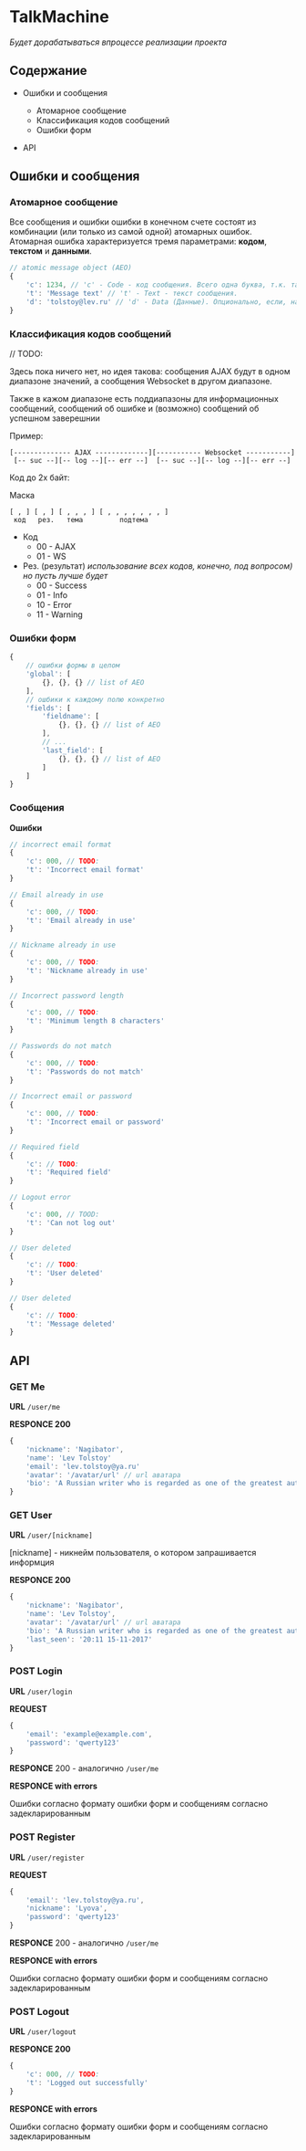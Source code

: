 # **TalkMachine**

_Будет дорабатываться  впроцессе реализации проекта_

## Содержание

* Ошибки и сообщения
    * Атомарное сообщение
    * Классификация кодов сообщений
    * Ошибки форм

* API

## Ошибки и сообщения

### Атомарное сообщение
Все сообщения и ошибки ошибки в конечном счете состоят из комбинации (или только из самой одной) атомарных ошибок. Атомарная ошибка характеризуется тремя параметрами: **кодом**,  **текстом** и **данными**.

```javascript
// atomic message object (AEO)
{
    'c': 1234, // 'c' - Code - код сообщения. Всего одна буква, т.к. таких сообщений очень много, поэтому есть смысл сэкономить объем
    't': 'Message text' // 't' - Text - текст сообщения.
    'd': 'tolstoy@lev.ru' // 'd' - Data (Данные). Опционально, если, например, это поле заполнено корректно и нам нужно сохранить его значение
}
```

### Классификация кодов сообщений

// TODO:

Здесь пока ничего нет, но идея такова: сообщения AJAX будут в одном диапазоне значений, а сообщения Websocket в другом диапазоне.

Также в кажом диапазоне есть поддиапазоны для информационных сообщений, сообщений об ошибке и (возможно) сообщений об успешном заверешнии

Пример:

```
[-------------- AJAX -------------][----------- Websocket -----------]
 [-- suc --][-- log --][-- err --]  [-- suc --][-- log --][-- err --]
```

Код до 2х байт:

Маска
```
[ , ] [ , ] [ , , , ] [ , , , , , , , ]
 код   рез.   тема         подтема
```
* Код
    * 00 - AJAX
    * 01 - WS
* Рез. (результат) _использование всех кодов, конечно, под вопросом) но пусть лучше будет_
    * 00 - Success
    * 01 - Info
    * 10 - Error
    * 11 - Warning

### Ошибки форм

```javascript
{
    // ошибки формы в целом
    'global': [
        {}, {}, {} // list of AEO
    ],
    // ошбики к каждому полю конкретно
    'fields': [
        'fieldname': [
            {}, {}, {} // list of AEO
        ],
        // ...
        'last_field': [
            {}, {}, {} // list of AEO
        ]
    ]
}
```

### Сообщения

**Ошибки**

```javascript
// incorrect email format
{
    'c': 000, // TODO:
    't': 'Incorrect email format'
}
```

```javascript
// Email already in use
{
    'c': 000, // TODO:
    't': 'Email already in use'
}
```

```javascript
// Nickname already in use
{
    'c': 000, // TODO:
    't': 'Nickname already in use'
}
```


```javascript
// Incorrect password length
{
    'c': 000, // TODO:
    't': 'Minimum length 8 characters'
}
```

```javascript
// Passwords do not match
{
    'c': 000, // TODO:
    't': 'Passwords do not match'
}
```

```javascript
// Incorrect email or password
{
    'c': 000, // TODO:
    't': 'Incorrect email or password'
}
```

```javascript
// Required field
{
    'c': // TODO:
    't': 'Required field'
}
```

```javascript
// Logout error
{
    'c': 000, // TOOD:
    't': 'Can not log out'
}
```

```javascript
// User deleted
{
    'c': // TODO:
    't': 'User deleted'
}
```

```javascript
// User deleted
{
    'c': // TODO:
    't': 'Message deleted'
}
```

## API

### **GET Me**

**URL** `/user/me`

**RESPONCE 200**
```javascript
{
    'nickname': 'Nagibator',
    'name': 'Lev Tolstoy'
    'email': 'lev.tolstoy@ya.ru'
    'avatar': '/avatar/url' // url аватара
    'bio': 'A Russian writer who is regarded as one of the greatest authors of all time'
}
```

### **GET User**

**URL** `/user/[nickname]`

[nickname] - никнейм пользователя, о котором запрашивается информция

**RESPONCE 200**
```javascript
{
    'nickname': 'Nagibator',
    'name': 'Lev Tolstoy',
    'avatar': '/avatar/url' // url аватара
    'bio': 'A Russian writer who is regarded as one of the greatest authors of all time',
    'last_seen': '20:11 15-11-2017'
}
```

### **POST Login**

**URL** `/user/login`

**REQUEST**

```javascript
{
    'email': 'example@example.com',
    'password': 'qwerty123'
}
```

**RESPONCE** 200 - аналогично `/user/me`

**RESPONCE  with errors**

Ошибки согласно формату ошибки форм и сообщениям согласно задекларированным

### **POST Register**

**URL** `/user/register`

**REQUEST**

```javascript
{
    'email': 'lev.tolstoy@ya.ru',
    'nickname': 'Lyova',
    'password': 'qwerty123'
}
```

**RESPONCE** 200 - аналогично `/user/me`

**RESPONCE with errors**

Ошибки согласно формату ошибки форм и сообщениям согласно задекларированным

### **POST Logout**

**URL** `/user/logout`

**RESPONCE 200**

```javascript
{
    'c': 000, // TODO:
    't': 'Logged out successfully'
}
```

**RESPONCE with errors**

Ошибки согласно формату ошибки форм и сообщениям согласно задекларированным

